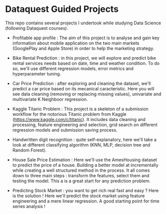 # Dataquest Guided Projects

This repo contains several projects I undertook while studying Data Science (following Dataquest courses).

- Profitable app profile : The aim of this project is to analyse and gain key information about mobile application on the two main markets (GooglePlay and Apple Store) in order to help the marketing strategy.

- Bike Rental Prediction : in this project, we will explore and predict bike rental services needs based on date, time and weather condition. To do so, we'll use different regression models, error metrics and hyperparameter tuning.

- Car Price Prediction : after exploring and cleaning the dataset, we'll predict a car price based on its mecanical caracteristic. Here you will see data cleaning (removing or replacing missing values), univariate and multivariate K Neighboor regression.

- Kaggle Titanic Problem : This project is a skeleton of a submission workflow for the notorious Titanic problem from Kaggle (https://www.kaggle.com/c/titanic). It includes data cleaning and processing, feature engineering and selection, grid search on different regression models and submission saving process. 

- Handwritten digit recognition : quite self-explanatory, here we'll take a look at different classifying algorithm (KNN, MLP, decision tree and Random Forest).

- House Sale Price Estimation : Here we'll use the AmesHousing dataset to predict the price of a house. Building a better model at incrementally while creating a well structured method in the process. It all comes down to three main steps : transform the features, select them and testing the model. This a is a great start for any prediction problem.

- Predicting Stock Market : you want to get rich real fast and easy ? Here is the solution ! Here we'll predict the stock market using feature engineering and a mere linear regression. A good starting point for time series analysis !